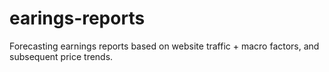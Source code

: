 # earings-reports
Forecasting earnings reports based on website traffic + macro factors, and subsequent price trends. 
